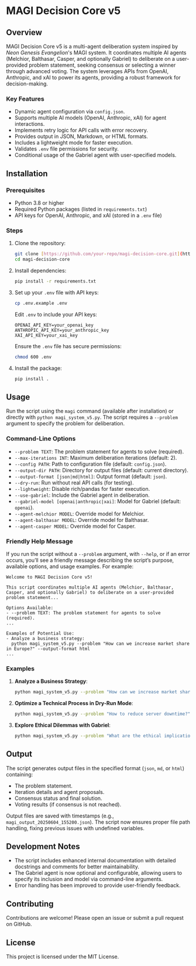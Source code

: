 # MAGI Decision Core v5

## Overview
MAGI Decision Core v5 is a multi-agent deliberation system inspired by *Neon Genesis Evangelion*'s MAGI system. It coordinates multiple AI agents (Melchior, Balthasar, Casper, and optionally Gabriel) to deliberate on a user-provided problem statement, seeking consensus or selecting a winner through advanced voting. The system leverages APIs from OpenAI, Anthropic, and xAI to power its agents, providing a robust framework for decision-making.

### Key Features
- Dynamic agent configuration via `config.json`.
- Supports multiple AI models (OpenAI, Anthropic, xAI) for agent interactions.
- Implements retry logic for API calls with error recovery.
- Provides output in JSON, Markdown, or HTML formats.
- Includes a lightweight mode for faster execution.
- Validates `.env` file permissions for security.
- Conditional usage of the Gabriel agent with user-specified models.

## Installation

### Prerequisites
- Python 3.8 or higher
- Required Python packages (listed in `requirements.txt`)
- API keys for OpenAI, Anthropic, and xAI (stored in a `.env` file)

### Steps
1. Clone the repository:
   ```bash
   git clone [https://github.com/your-repo/magi-decision-core.git](https://github.com/hugoamorales/magi-decision-core.git)
   cd magi-decision-core
   ```
2. Install dependencies:
   ```bash
   pip install -r requirements.txt
   ```
3. Set up your `.env` file with API keys:
   ```bash
   cp .env.example .env
   ```
   Edit `.env` to include your API keys:
   ```
   OPENAI_API_KEY=your_openai_key
   ANTHROPIC_API_KEY=your_anthropic_key
   XAI_API_KEY=your_xai_key
   ```
   Ensure the `.env` file has secure permissions:
   ```bash
   chmod 600 .env
   ```
4. Install the package:
   ```bash
   pip install .
   ```

## Usage
Run the script using the `magi` command (available after installation) or directly with `python magi_system_v5.py`. The script requires a `--problem` argument to specify the problem for deliberation.

### Command-Line Options
- `--problem TEXT`: The problem statement for agents to solve (required).
- `--max-iterations INT`: Maximum deliberation iterations (default: 2).
- `--config PATH`: Path to configuration file (default: `config.json`).
- `--output-dir PATH`: Directory for output files (default: current directory).
- `--output-format [json|md|html]`: Output format (default: `json`).
- `--dry-run`: Run without real API calls (for testing).
- `--lightweight`: Disable rich/pandas for faster execution.
- `--use-gabriel`: Include the Gabriel agent in deliberation.
- `--gabriel-model [openai|anthropic|xai]`: Model for Gabriel (default: `openai`).
- `--agent-melchior MODEL`: Override model for Melchior.
- `--agent-balthasar MODEL`: Override model for Balthasar.
- `--agent-casper MODEL`: Override model for Casper.

### Friendly Help Message
If you run the script without a `--problem` argument, with `--help`, or if an error occurs, you’ll see a friendly message describing the script’s purpose, available options, and usage examples. For example:
```plaintext
Welcome to MAGI Decision Core v5!

This script coordinates multiple AI agents (Melchior, Balthasar, Casper, and optionally Gabriel) to deliberate on a user-provided problem statement...

Options Available:
- --problem TEXT: The problem statement for agents to solve (required).
...

Examples of Potential Use:
- Analyze a business strategy:
  python magi_system_v5.py --problem "How can we increase market share in Europe?" --output-format html
...
```

### Examples
1. **Analyze a Business Strategy**:
   ```bash
   python magi_system_v5.py --problem "How can we increase market share in Europe?" --output-format html
   ```
2. **Optimize a Technical Process in Dry-Run Mode**:
   ```bash
   python magi_system_v5.py --problem "How to reduce server downtime?" --dry-run --lightweight
   ```
3. **Explore Ethical Dilemmas with Gabriel**:
   ```bash
   python magi_system_v5.py --problem "What are the ethical implications of AI in healthcare?" --use-gabriel --gabriel-model anthropic
   ```

## Output
The script generates output files in the specified format (`json`, `md`, or `html`) containing:
- The problem statement.
- Iteration details and agent proposals.
- Consensus status and final solution.
- Voting results (if consensus is not reached).

Output files are saved with timestamps (e.g., `magi_output_20250604_155200.json`). The script now ensures proper file path handling, fixing previous issues with undefined variables.

## Development Notes
- The script includes enhanced internal documentation with detailed docstrings and comments for better maintainability.
- The Gabriel agent is now optional and configurable, allowing users to specify its inclusion and model via command-line arguments.
- Error handling has been improved to provide user-friendly feedback.

## Contributing
Contributions are welcome! Please open an issue or submit a pull request on GitHub.

## License
This project is licensed under the MIT License.
